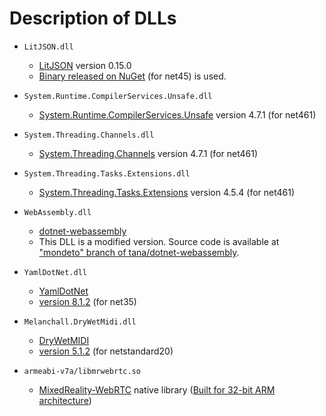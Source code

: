 # Description of DLLs
- `LitJSON.dll`
    - [LitJSON](https://github.com/LitJSON/litjson) version 0.15.0
    - [Binary released on NuGet](https://www.nuget.org/packages/LitJson/0.15.0) (for net45) is used.
- `System.Runtime.CompilerServices.Unsafe.dll`
    - [System.Runtime.CompilerServices.Unsafe](https://www.nuget.org/packages/System.Runtime.CompilerServices.Unsafe/) version 4.7.1 (for net461)
- `System.Threading.Channels.dll`
    - [System.Threading.Channels](https://www.nuget.org/packages/System.Threading.Channels) version 4.7.1 (for net461)
- `System.Threading.Tasks.Extensions.dll`
    - [System.Threading.Tasks.Extensions](https://www.nuget.org/packages/System.Threading.Tasks.Extensions/) version 4.5.4 (for net461)
- `WebAssembly.dll`
    - [dotnet-webassembly](https://github.com/RyanLamansky/dotnet-webassembly)
    - This DLL is a modified version. Source code is available at ["mondeto" branch of tana/dotnet-webassembly](https://github.com/tana/dotnet-webassembly/tree/mondeto).
- `YamlDotNet.dll`
    - [YamlDotNet](https://github.com/aaubry/YamlDotNet)
    - [version 8.1.2](https://www.nuget.org/packages/YamlDotNet/8.1.2) (for net35)
- `Melanchall.DryWetMidi.dll`
    - [DryWetMIDI](https://github.com/melanchall/drywetmidi)
    - [version 5.1.2](https://github.com/melanchall/drywetmidi/releases/tag/v5.1.2) (for netstandard20)

- `armeabi-v7a/libmrwebrtc.so`
    - [MixedReality-WebRTC](https://github.com/microsoft/MixedReality-WebRTC) native library ([Built for 32-bit ARM architecture](https://github.com/tana/MixedReality-WebRTC/tree/armeabi-v7a))